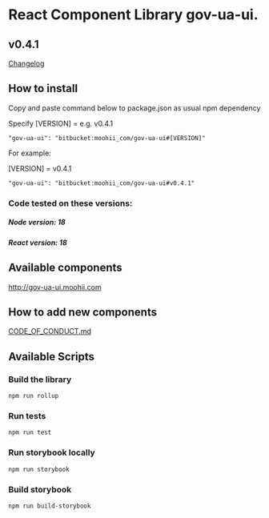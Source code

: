 # React Component Library gov-ua-ui. 

## v0.4.1
[Changelog](Changelog.md)

## How to install

Copy and paste command below to package.json as usual npm dependency

Specify [VERSION] = e.g. v0.4.1
```
"gov-ua-ui": "bitbucket:moohii_com/gov-ua-ui#[VERSION]"
```

For example:

[VERSION] = v0.4.1

```
"gov-ua-ui": "bitbucket:moohii_com/gov-ua-ui#v0.4.1"
```

### Code tested on these versions:

##### Node version: 18

##### React version: 18 

## Available components

http://gov-ua-ui.moohii.com

## How to add new components

[CODE_OF_CONDUCT.md](CODE_OF_CONDUCT.md)

## Available Scripts

### Build the library

```
npm run rollup
```

### Run tests

```
npm run test
```

### Run storybook locally

```
npm run storybook
```

### Build storybook

```
npm run build-storybook
```
